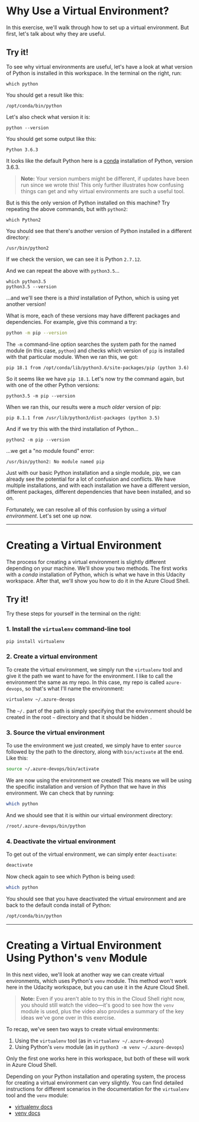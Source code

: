 
# Why Use a Virtual Environment?
In this exercise, we'll walk through how to set up a virtual environment. But first, let's talk about why they are useful.



## Try it!

To see why virtual environments are useful, let's have a look at what version of Python is installed in this workspace. In the terminal on the right, run:

```
which python
```

You should get a result like this:

```
/opt/conda/bin/python
```

Let's also check what version it is:

```
python --version
```

You should get some output like this:

```
Python 3.6.3
```

It looks like the default Python here is a [conda](https://docs.conda.io/en/latest/) installation of Python, version 3.6.3.

> **Note:** Your version numbers might be different, if updates have been run since we wrote this! This only further illustrates how confusing things can get and why virtual environments are such a useful tool.

But is this the only version of Python installed on this machine? Try repeating the above commands, but with `python2`:

```
which Python2
```

You should see that there's another version of Python installed in a different directory:

```
/usr/bin/python2
```

If we check the version, we can see it is Python `2.7.12`.

And we can repeat the above with `python3.5`…

```
which python3.5
python3.5 --version
```

…and we'll see there is a *third* installation of Python, which is using yet another version!

What is more, each of these versions may have different packages and dependencies. For example, give this command a try:

```bash
python -m pip --version
```

The `-m` command-line option searches the system path for the named module (in this case, `python`) and checks which version of `pip` is installed with that particular module. When we ran this, we got:

```
pip 18.1 from /opt/conda/lib/python3.6/site-packages/pip (python 3.6)
```

So it seems like we have `pip 18.1`. Let's now try the command again, but with one of the other Python versions:

```
python3.5 -m pip --version
```

When we ran this, our results were a *much older* version of pip:

```
pip 8.1.1 from /usr/lib/python3/dist-packages (python 3.5)
```

And if we try this with the third installation of Python…

```
python2 -m pip --version
```

…we get a "no module found" error:

```
/usr/bin/python2: No module named pip
```

Just with our basic Python installation and a single module, pip, we can already see the potential for a lot of confusion and conflicts. We have multiple installations, and with each installation we have a different version, different packages, different dependencies that have been installed, and so on.

Fortunately, we can resolve all of this confusion by using a *virtual environment*. Let's set one up now.

<!--
%%ulab_page_divider
--><hr/>

# Creating a Virtual Environment

The process for creating a virtual environment is slightly different depending on your machine. We'll show you two methods. The first works with a *conda* installation of Python, which is what we have in this Udacity workspace. After that, we'll show you how to do it in the Azure Cloud Shell.

## Try it!

Try these steps for yourself in the terminal on the right:

### 1. Install the `virtualenv` command-line tool


```bash
pip install virtualenv
```

### 2. Create a virtual environment

To create the virtual environment, we simply run the `virtualenv` tool and give it the path we want to have for the environment. I like to call the environment the same as my repo. In this case, my repo is called `azure-devops`, so that's what I'll name the environment:

```bash
virtualenv ~/.azure-devops
```

The `~/.` part of the path is simply specifying that the environment should be created in the root `~` directory and that it should be hidden `.`

### 3. Source the virtual environment

To use the environment we just created, we simply have to enter `source` followed by the path to the directory, along with `bin/activate` at the end. Like this:

```bash
source ~/.azure-devops/bin/activate
```

We are now using the environment we created! This means we will be using the specific installation and version of Python that we have in *this* environment. We can check that by running:

```bash
which python
```

And we should see that it is within our virtual environment directory:

```bash
/root/.azure-devops/bin/python
```

### 4. Deactivate the virtual environment

To get out of the virtual environment, we can simply enter `deactivate`:

```bash
deactivate
```

Now check again to see which Python is being used:

```bash
which python
```

You should see that you have deactivated the virtual environment and are back to the default conda install of Python:

```bash
/opt/conda/bin/python
```

<!--
%%ulab_page_divider
--><hr/>

# Creating a Virtual Environment Using Python's `venv` Module

In this next video, we'll look at another way we can create virtual environments, which uses Python's `venv` module. This method won't work here in the Udacity workspace, but you can use it in the Azure Cloud Shell. 

>**Note:** Even if you aren't able to try this in the Cloud Shell right now, you should still watch the video—it's good to see how the `venv` module is used, plus the video also provides a summary of the key ideas we've gone over in this exercise.




To recap, we've seen two ways to create virtual environments:
1. Using the `virtualenv` tool (as in `virtualenv ~/.azure-devops`)
2. Using Python's `venv` module (as in `python3 -m venv ~/.azure-devops`)

Only the first one works here in this workspace, but both of these will work in Azure Cloud Shell.

Depending on your Python installation and operating system, the process for creating a virtual environment can very slightly. You can find detailed instructions for different scenarios in the documentation for the `virtualenv` tool and the `venv` module:
* [virtualenv docs](https://pypi.org/project/virtualenv/)
* [venv docs](https://docs.python.org/3/library/venv.html)
